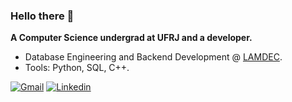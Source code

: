 ### Hello there 👋

**A Computer Science undergrad at UFRJ and a developer.**

- Database Engineering and Backend Development @ [LAMDEC](https://github.com/lamdec/).
- Tools: Python, SQL, C++.

<a href="mailto:pedrohhs@dcc.ufrj.br" target="_blank"><img src="https://img.shields.io/badge/Gmail-D14836?style=for-the-badge&logo=gmail&logoColor=white" alt="Gmail"></a>
<a href="https://www.linkedin.com/in/pedro-saito-419a08247/" target="_blank"><img src="https://img.shields.io/static/v1?label=&message=Linkedin&color=0A66C2&style=for-the-badge&logo=linkedin&logoColor=whitesmoke" alt="Linkedin"></a>
